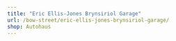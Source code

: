 ```yaml
---
title: "Eric Ellis-Jones Brynsiriol Garage"
url: /bow-street/eric-ellis-jones-brynsiriol-garage/
shop: Autohaus
---
```

